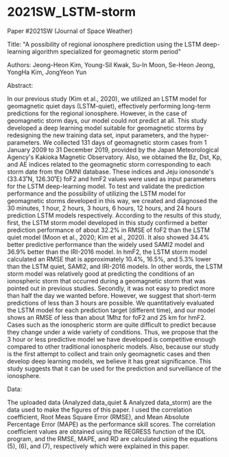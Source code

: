 # 2021SW_LSTM-storm

Paper #2021SW (Journal of Space Weather)

Title: "A possibility of regional ionosphere prediction using the LSTM deep-learning algorithm specialized for geomagnetic storm period"

Authors: Jeong-Heon Kim, Young-Sil Kwak, Su-In Moon, Se-Heon Jeong, YongHa Kim, JongYeon Yun

Abstract:

In our previous study (Kim et al., 2020), we utilized an LSTM model for geomagnetic quiet days (LSTM-quiet), effectively performing long-term predictions for the regional ionosphere. However, in the case of geomagnetic storm days, our model could not predict at all. This study developed a deep learning model suitable for geomagnetic storms by redesigning the new training data set, input parameters, and the hyper-parameters. We collected 131 days of geomagnetic storm cases from 1 January 2009 to 31 December 2019, provided by the Japan Meteorological Agency's Kakioka Magnetic Observatory. Also, we obtained the Bz, Dst, Kp, and AE indices related to the geomagnetic storm corresponding to each storm date from the OMNI database. These indices and Jeju ionosonde's (33.43˚N, 126.30˚E) foF2 and hmF2 values were used as input parameters for the LSTM deep-learning model. To test and validate the prediction performance and the possibility of utilizing the LSTM model for geomagnetic storms developed in this way, we created and diagnosed the 30 minutes, 1 hour, 2 hours, 3 hours, 6 hours, 12 hours, and 24 hours prediction LSTM models respectively. According to the results of this study, first, the LSTM storm model developed in this study confirmed a better prediction performance of about 32.2% in RMSE of foF2 than the LSTM quiet model (Moon et al., 2020; Kim et al., 2020). It also showed 34.4% better predictive performance than the widely used SAMI2 model and 36.9% better than the IRI-2016 model. In hmF2, the LSTM storm model calculated an RMSE that is approximately 10.4%, 16.5%, and 5.3% lower than the LSTM quiet, SAMI2, and IRI-2016 models. In other words, the LSTM storm model was relatively good at predicting the conditions of an ionospheric storm that occurred during a geomagnetic storm that was pointed out in previous studies. Secondly, it was not easy to predict more than half the day we wanted before. However, we suggest that short-term predictions of less than 3 hours are possible. We quantitatively evaluated the LSTM model for each prediction target (different time), and our model shows an RMSE of less than about 1Mhz for foF2 and 25 km for hmF2. Cases such as the ionospheric storm are quite difficult to predict because they change under a wide variety of conditions. Thus, we propose that the 3 hour or less predictive model we have developed is competitive enough compared to other traditional ionospheric models. Also, because our study is the first attempt to collect and train only geomagnetic cases and then develop deep learning models, we believe it has great significance. This study suggests that it can be used for the prediction and surveillance of the ionosphere.

Data:

The uploaded data (Analyzed data_quiet & Analyzed data_storm) are the data used to make the figures of this paper. I used the correlation coefficient, Root Meas Square Error (RMSE), and Mean Absolute Percentage Error (MAPE) as the performance skill scores. The correlation coefficient values are obtained using the REGRESS function of the IDL program, and the RMSE, MAPE, and RD are calculated using the equations (5), (6), and (7), respectively which were explained in this paper.
